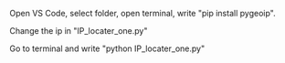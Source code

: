 Open VS Code, select folder, open terminal, write "pip install pygeoip". 

Change the ip in "IP_locater_one.py"

Go to terminal and write "python IP_locater_one.py"
